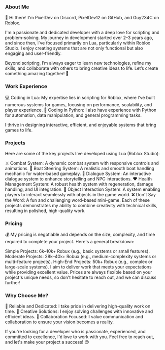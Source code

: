 ### About Me
👋 Hi there! I'm PixelDev on Discord, PixelDev12 on GitHub, and Guy234C on Roblox.

I'm a passionate and dedicated developer with a deep love for scripting and problem-solving. My journey in development started over 2–3 years ago, and since then, I've focused primarily on Lua, particularly within Roblox Studio. I enjoy creating systems that are not only functional but also engaging and user-friendly.

Beyond scripting, I’m always eager to learn new technologies, refine my skills, and collaborate with others to bring creative ideas to life. Let’s create something amazing together! 🚀

### Work Experience
💻 Coding in Lua: My expertise lies in scripting for Roblox, where I’ve built numerous systems for games, focusing on performance, scalability, and player experience.
🐍 Coding in Python: I also have experience with Python for automation, data manipulation, and general programming tasks.

I thrive in designing interactive, efficient, and enjoyable systems that bring games to life.

### Projects
Here are some of the key projects I've developed using Lua (Roblox Studio):

⚔️ Combat System: A dynamic combat system with responsive controls and animations.
🚤 Boat Steering System: A realistic and smooth boat handling mechanic for water-based gameplay.
💬 Dialogue System: An interactive dialogue system to enhance storytelling and NPC interactions.
❤️ Health Management System: A robust health system with regeneration, damage handling, and UI integration.
🤝 Object Interaction System: A system enabling players to interact seamlessly with objects in the game world.
❌ Don't Say the Word: A fun and challenging word-based mini-game.
Each of these projects demonstrates my ability to combine creativity with technical skills, resulting in polished, high-quality work.

### Pricing
💰 My pricing is negotiable and depends on the size, complexity, and time required to complete your project. Here's a general breakdown:

Simple Projects: 6k–10k+ Robux (e.g., basic systems or small features).
Moderate Projects: 28k–40k+ Robux (e.g., medium-complexity systems or multi-feature projects).
High-End Projects: 50k+ Robux (e.g., complex or large-scale systems).
I aim to deliver work that meets your expectations while providing excellent value. Prices are always flexible based on your project's unique needs, so don't hesitate to reach out, and we can discuss further!

### Why Choose Me?
🌟 Reliable and Dedicated: I take pride in delivering high-quality work on time.
🌟 Creative Solutions: I enjoy solving challenges with innovative and efficient ideas.
🌟 Collaboration Focused: I value communication and collaboration to ensure your vision becomes a reality.

If you're looking for a developer who is passionate, experienced, and committed to excellence, I'd love to work with you. Feel free to reach out, and let's make your project a success! 😊

